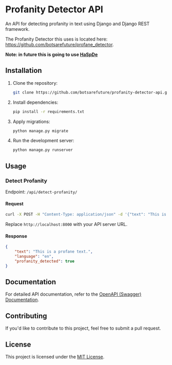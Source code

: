# Profanity Detector API

An API for detecting profanity in text using Django and Django REST framework.

The Profanity Detector this uses is located here: https://github.com/botsarefuture/profane_detector.

**Note: in future this is going to use [HaSpDe](https://github.com/HateSpeechDetection)**

## Installation

1. Clone the repository:

    ```bash
    git clone https://github.com/botsarefuture/profanity-detector-api.git
    ```

2. Install dependencies:

    ```bash
    pip install -r requirements.txt
    ```

3. Apply migrations:

    ```bash
    python manage.py migrate
    ```

4. Run the development server:

    ```bash
    python manage.py runserver
    ```

## Usage

### Detect Profanity

Endpoint: `/api/detect-profanity/`

#### Request

```bash
curl -X POST -H "Content-Type: application/json" -d '{"text": "This is a profane text.", "language": "en"}' http://localhost:8000/api/detect-profanity/
```

Replace `http://localhost:8000` with your API server URL.

#### Response

```json
{
    "text": "This is a profane text.",
    "language": "en",
    "profanity_detected": true
}
```

## Documentation

For detailed API documentation, refer to the [OpenAPI (Swagger) Documentation](#link-to-documentation).

## Contributing

If you'd like to contribute to this project, feel free to submit a pull request.

## License

This project is licensed under the [MIT License](LICENSE).

